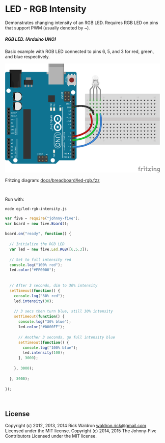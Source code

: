 <!--remove-start-->

# LED - RGB Intensity

<!--remove-end-->


Demonstrates changing intensity of an RGB LED. Requires RGB LED on pins that support PWM (usually denoted by ~).





##### RGB LED. (Arduino UNO)


Basic example with RGB LED connected to pins 6, 5, and 3 for red, green, and blue respectively.


![docs/breadboard/led-rgb.png](breadboard/led-rgb.png)<br>

Fritzing diagram: [docs/breadboard/led-rgb.fzz](breadboard/led-rgb.fzz)

&nbsp;




Run with:
```bash
node eg/led-rgb-intensity.js
```


```javascript
var five = require("johnny-five");
var board = new five.Board();

board.on("ready", function() {

  // Initialize the RGB LED
  var led = new five.Led.RGB([6,5,3]);

  // Set to full intensity red
  console.log("100% red");
  led.color("#FF0000");


  // After 3 seconds, dim to 30% intensity
  setTimeout(function() {
    console.log("30% red");
    led.intensity(30);

    // 3 secs then turn blue, still 30% intensity
    setTimeout(function() {
      console.log("30% blue");
      led.color("#0000FF");

      // Another 3 seconds, go full intensity blue
      setTimeout(function() {
        console.log("100% blue");
        led.intensity(100);
      }, 3000);

    }, 3000);

  }, 3000);

});
```








&nbsp;

<!--remove-start-->

## License
Copyright (c) 2012, 2013, 2014 Rick Waldron <waldron.rick@gmail.com>
Licensed under the MIT license.
Copyright (c) 2014, 2015 The Johnny-Five Contributors
Licensed under the MIT license.

<!--remove-end-->
